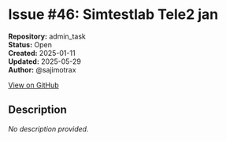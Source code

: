 # Issue #46: Simtestlab Tele2 jan

**Repository:** admin_task  
**Status:** Open  
**Created:** 2025-01-11  
**Updated:** 2025-05-29  
**Author:** @sajimotrax  

[View on GitHub](https://github.com/Simtestlab/admin_task/issues/46)

## Description

*No description provided.*